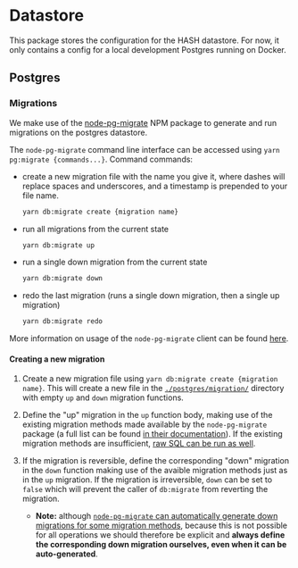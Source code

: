 # Datastore

This package stores the configuration for the HASH datastore. For now, it
only contains a config for a local development Postgres running on Docker.

## Postgres

### Migrations

We make use of the [node-pg-migrate](https://github.com/salsita/node-pg-migrate) NPM package to generate and run migrations on the postgres datastore.

The `node-pg-migrate` command line interface can be accessed using `yarn pg:migrate {commands...}`. Command commands:

- create a new migration file with the name you give it, where dashes will replace spaces and underscores, and a timestamp is prepended to your file name.

  ```sh
  yarn db:migrate create {migration name}
  ```

- run all migrations from the current state

  ```sh
  yarn db:migrate up
  ```

- run a single down migration from the current state

  ```sh
  yarn db:migrate down
  ```

- redo the last migration (runs a single down migration, then a single up migration)

  ```sh
  yarn db:migrate redo
  ```

More information on usage of the `node-pg-migrate` client can be found [here](https://salsita.github.io/node-pg-migrate/#/cli).

#### Creating a new migration

1.  Create a new migration file using `yarn db:migrate create {migration name}`. This will create a new file in the [`./postgres/migration/`](./postgres/migration/) directory with empty `up` and `down` migration functions.

1.  Define the "up" migration in the `up` function body, making use of the existing migration methods made available by the `node-pg-migrate` package (a full list can be found [in their documentation](https://salsita.github.io/node-pg-migrate/#/migrations?id=migration-methods)). If the existing migration methods are insufficient, [raw SQL can be run as well](https://salsita.github.io/node-pg-migrate/#/misc?id=pgmsql-sql-).

1.  If the migration is reversible, define the corresponding "down" migration in the `down` function making use of the avaible migration methods just as in the `up` migration. If the migration is irreversible, `down` can be set to `false` which will prevent the caller of `db:migrate` from reverting the migration.
    - **Note:** although [`node-pg-migrate` can automatically generate down migrations for some migration methods](https://salsita.github.io/node-pg-migrate/#/migrations?id=automatic-down-migrations), because this is not possible for all operations we should therefore be explicit and **always define the corresponding down migration ourselves, even when it can be auto-generated**.
